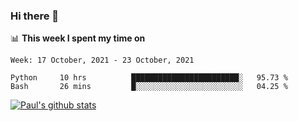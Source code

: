 ### Hi there 👋

📊 **This week I spent my time on**
<!--START_SECTION:waka-->
```text
Week: 17 October, 2021 - 23 October, 2021

Python     10 hrs          ████████████████████████░   95.73 % 
Bash       26 mins         █░░░░░░░░░░░░░░░░░░░░░░░░   04.25 % 
```
<!--END_SECTION:waka-->


[![Paul's github stats](https://github-readme-stats.vercel.app/api?username=mickeyouyou&theme=dracula&show_icons=true)](https://github.com/anuraghazra/github-readme-stats)
